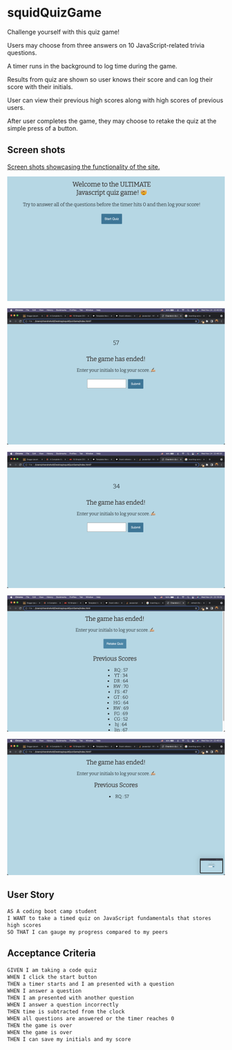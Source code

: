 # squidQuizGame
Challenge yourself with this quiz game!

Users may choose from three answers on 10 JavaScript-related trivia questions. 

A timer runs in the background to log time during the game.

Results from quiz are shown so user knows their score and can log their score with their initials.

User can view their previous high scores along with high scores of previous users. 

After user completes the game, they may choose to retake the quiz at the simple press of a button.

## Screen shots

[Screen shots showcasing the functionality of the site.](https://github.com/chandrapanda/squidQuizGame/issues/1#issue-1063231610)

![The game has begun](./assets/screenshots/welcome_screen.png)

![The game has ended](./assets/screenshots/end_game.png)

![User can log score](./assets/screenshots/log_score.png)

![User can retake the quiz](./assets/screenshots/retake_button.png)

![User can view scores](./assets/screenshots/shows_scores.png)



## User Story

```
AS A coding boot camp student
I WANT to take a timed quiz on JavaScript fundamentals that stores high scores
SO THAT I can gauge my progress compared to my peers
```

## Acceptance Criteria

```
GIVEN I am taking a code quiz
WHEN I click the start button
THEN a timer starts and I am presented with a question
WHEN I answer a question
THEN I am presented with another question
WHEN I answer a question incorrectly
THEN time is subtracted from the clock
WHEN all questions are answered or the timer reaches 0
THEN the game is over
WHEN the game is over
THEN I can save my initials and my score
```
